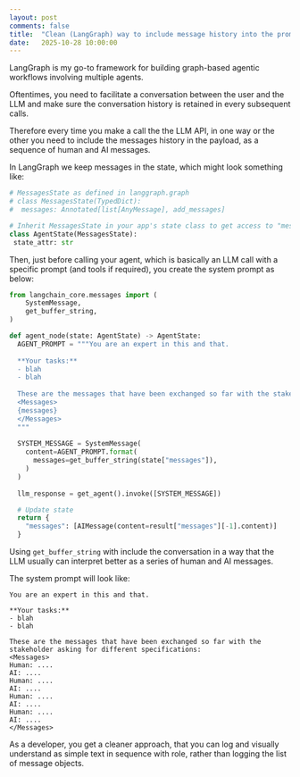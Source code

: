 ```yaml
---
layout: post
comments: false
title:  "Clean (LangGraph) way to include message history into the prompt when making LLM API calls"
date:   2025-10-28 10:00:00
---
```


LangGraph is my go-to framework for building graph-based agentic workflows involving multiple agents.

Oftentimes, you need to facilitate a conversation between the user and the LLM and make sure the conversation history is retained in every subsequent calls.

Therefore every time you make a call the the LLM API, in one way or the other you need to include the messages history in the payload, as a sequence of human and AI messages.

In LangGraph we keep messages in the state, which might look something like:

```python
# MessagesState as defined in langgraph.graph
# class MessagesState(TypedDict):
#  messages: Annotated[list[AnyMessage], add_messages]

# Inherit MessagesState in your app's state class to get access to "messages" and the reducer
class AgentState(MessagesState):
 state_attr: str

```

Then, just before calling your agent, which is basically an LLM call with a specific prompt (and tools if required), you create the system prompt as below:

```python
from langchain_core.messages import (
    SystemMessage,
    get_buffer_string,
)

def agent_node(state: AgentState) -> AgentState:
  AGENT_PROMPT = """You are an expert in this and that.
  
  **Your tasks:**
  - blah
  - blah
  
  These are the messages that have been exchanged so far with the stakeholder asking for different specifications:
  <Messages>
  {messages}
  </Messages>
  """
  
  SYSTEM_MESSAGE = SystemMessage(
    content=AGENT_PROMPT.format(
      messages=get_buffer_string(state["messages"]),
    )
  )
  
  llm_response = get_agent().invoke([SYSTEM_MESSAGE])

  # Update state
  return {
    "messages": [AIMessage(content=result["messages"][-1].content)]
  }

```

Using `get_buffer_string` with include the conversation in a way that the LLM usually can interpret better as a series of human and AI messages.

The system prompt will look like:

```text
You are an expert in this and that.
  
**Your tasks:**
- blah
- blah

These are the messages that have been exchanged so far with the stakeholder asking for different specifications:
<Messages>
Human: ....
AI: ....
Human: ....
AI: ....
Human: ....
AI: ....
Human: ....
AI: ....
</Messages>

```

As a developer, you get a cleaner approach, that you can log and visually understand as simple text in sequence with role, rather than logging the list of message objects.

